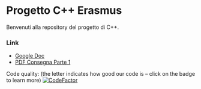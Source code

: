 # Progetto C++ Erasmus

Benvenuti alla repository del progetto di C++.

### Link
* [Google Doc](https://docs.google.com/document/d/1lK_XaMyW2ueb_fW1es2GcvaVTfPtHszq2pkaH7ysMyU/edit)
* [PDF Consegna Parte 1](https://github.com/csr/ProjectSoftwareEngineering/blob/master/CONSEGNA%20PARTE%201.pdf)

Code quality: (the letter indicates how good our code is – click on the badge to learn more)
[![CodeFactor](https://www.codefactor.io/repository/github/csr/projectsoftwareengineering/badge?s=61f88556f91dae69de5f6c108a9bbfec62955df8)](https://www.codefactor.io/repository/github/csr/projectsoftwareengineering)
